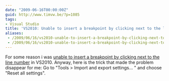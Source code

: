 ```yaml
---
date: "2009-06-16T00:00:00Z"
guid: http://www.timvw.be/?p=1085
tags:
- Visual Studio
title: 'VS2010: Unable to insert a breakpoint by clicking next to the line number'
aliases:
 - /2009/06/16/vs2010-unable-to-insert-a-breakpoint-by-clicking-next-to-the-line-number/
 - /2009/06/16/vs2010-unable-to-insert-a-breakpoint-by-clicking-next-to-the-line-number.html
---
```

For some reason i was [unable to insert a breakpoint by clicking next to the line number](https://connect.microsoft.com/VisualStudio/feedback/ViewFeedback.aspx?FeedbackID=464203) in VS2010. Anyway, here is the trick that made the problem disappear for me: Go to "Tools > Import and export settings... " and choose "Reset all settings".
